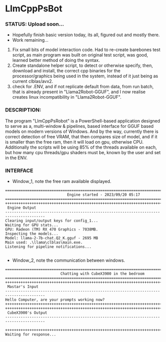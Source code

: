 # LlmCppPsBot
### STATUS: Upload soon...
* Hopefully finish basic version today, its all, figured out and mostly there. 
* Work remaining...
1) Fix small bits of model interaction code. Had to re-create barebones test script, as main program was built on original test script, was good, learned better method of doing the syntax.
2) Create standalone helper script, to detect or otherwise specify, then, download and install, the correct cpp binaries for the processor/graphics being used in the system, instead of it just being as current clblas/avx2.
3) check for .ENV, and if not replicate default from data, from run batch, that is already present in "Llama2Robot-GGUF", and I now realise creates linux incompatibility in  "Llama2Robot-GGUF".


### DESCRIPTION:
The program "LlmCppPsRobot" is a PowerShell-based application designed to serve as a, multi-window & pipelines, based interface for GGUF based models on modern versions of Windows. And by the way, currently there is correct detection of free VRAM, that then compares size of model, and if it is smaller than the free ram, then it will load on gpu, otherwise CPU. Additionally the scripts will be using 85% of the threads available on each, but how many cpu threads/gpu shaders must be, known by the user and set in the ENV.

### INTERFACE
* Window_1, note the free ram available displayed.
```
========================================================================================
                            Engine started - 2023/09/20 05:17                           
========================================================================================
++++++++++++++++++++++++++++++++++++++++++++++++++++++++++++++++++++++++++++++++++++++++
 Engine Output
----------------------------------------------------------------------------------------
Clearing input/output keys for config_1...
Waiting for GPU stats...
GPU: Radeon (TM) RX 470 Graphics - 7038MB.
Inspecting the models...
Model: llama-2-7b-chat.Q2_K.gguf - 2695 MB
Main used: .\llama\clblas\main.exe.
Listening for pipeline notifications...


```
* Window_2, note the communication between windows.
```
========================================================================================
                         Chatting with CubeX3900 in the bedroom
========================================================================================
++++++++++++++++++++++++++++++++++++++++++++++++++++++++++++++++++++++++++++++++++++++++
 Mastar's Input
----------------------------------------------------------------------------------------
Hello Computer, are your prompts working now?
++++++++++++++++++++++++++++++++++++++++++++++++++++++++++++++++++++++++++++++++++++++++
++++++++++++++++++++++++++++++++++++++++++++++++++++++++++++++++++++++++++++++++++++++++
 CubeX3900's Output
----------------------------------------------------------------------------------------

++++++++++++++++++++++++++++++++++++++++++++++++++++++++++++++++++++++++++++++++++++++++
Waiting for response...


```


